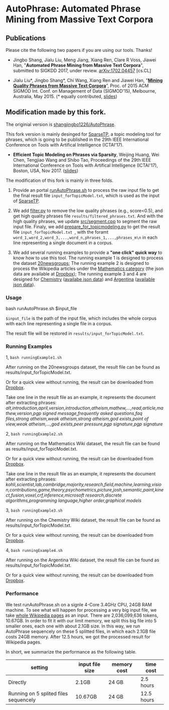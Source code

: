 # AutoPhrase: Automated Phrase Mining from Massive Text Corpora

## Publications

Please cite the following two papers if you are using our tools. Thanks!

*   Jingbo Shang, Jialu Liu, Meng Jiang, Xiang Ren, Clare R Voss, Jiawei Han, "**Automated Phrase Mining from Massive Text Corpora**", submitted to SIGKDD 2017, under review. [arXiv:1702.04457](https://arxiv.org/abs/1702.04457) [cs.CL]

*   Jialu Liu\*, Jingbo Shang\*, Chi Wang, Xiang Ren and Jiawei Han, "**[Mining
    Quality Phrases from Massive Text
    Corpora](http://jialu.cs.illinois.edu/paper/sigmod2015-liu.pdf)**”, Proc. of
    2015 ACM SIGMOD Int. Conf. on Management of Data (SIGMOD'15), Melbourne,
    Australia, May 2015. (\* equally contributed,
    [slides](http://jialu.cs.illinois.edu/paper/sigmod2015-liu-slides.pdf))
    
## Modification made by this fork.
The originial version is [shangjingbo1226/AutoPhrase](https://github.com/shangjingbo1226/AutoPhrase/). 

This fork version is mainly desinged for [SparseTP](https://github.com/waleking/SparseTP), a topic modeling tool for phrases, which is going to be published in the 29th IEEE International Conference on Tools with Artifical Intelligence (ICTAI'17).  

*	**Efficient Topic Modeling on Phrases via Sparsity**, Weijing Huang, Wei Chen, Tengjiao Wang and Shibo Tao, Proceedings of the 29th IEEE International Conference on Tools with Artifical Intelligence (ICTAI'17), Boston, USA, Nov 2017. ([slides](https://github.com/waleking/SparseTP/blob/master/ICTAI_presentation.pdf))


The modification of this fork is mainly in three folds. 

1.	Provide an portal [runAutoPhrase.sh](https://github.com/waleking/AutoPhrase/blob/master/runAutoPhrase.sh) to process the raw input file to get the final result file `input_forTopicModel.txt`, which is used as the input of [SparseTP](https://github.com/waleking/SparseTP).

2. We add [filter.py](https://github.com/waleking/AutoPhrase/blob/master/filter.py) to remove the low quality phrases (e.g., score<0.5), and get high quality phrases file `results/filtered_phrases.txt`. And with the high quality phrases, we update [src/segment.cpp](https://github.com/waleking/AutoPhrase/blob/master/src/segment.cpp) to segment the raw input file. Finaly, we add [prepare_for_topicmodeling.py](https://github.com/waleking/AutoPhrase/blob/master/prepare_for_topicmodeling.py) to get the result file `input_forTopicModel.txt `, with the foramt `word_1,word_2,word_3,...,word_n,phrases_1,...,phrases_m\n` in each line representing a single document in a corpus.

3. We add several running examples to provide a **"one click" quick way** to know how to use this tool. The running example 1 is designed to process the dataset [20newsgroups](http://qwone.com/~jason/20Newsgroups/); The running example 2 is designed to process the Wikipedia articles under the [Mathematics category](https://en.wikipedia.org/wiki/Category:Mathematics) (the json data are available at [Dropbox](https://www.dropbox.com/s/816k7dkkub6kd0f/mathematics.json.gz)); The running example 3 and 4 are designed for [Chemistry](https://en.wikipedia.org/wiki/Category:Chemistry) ([availabe json data](https://www.dropbox.com/s/89f9gvrg2en0f8i/Chemistry.json.gz)) and [Argentina](https://en.wikipedia.org/wiki/Category:Argentina) ([available json data](https://www.dropbox.com/s/buo26zn074gnt5y/Argentina.json.gz)).

### Usage
bash runAutoPhrase.sh $input_file

`$input_file` is the path of the input file, which includes the whole corpus with each line representing a single file in a corpus.

The result file will be restored in `results/input_forTopicModel.txt`.

### Running Examples
1, `bash runningExample1.sh`

After running on the 20newsgroups dataset, the result file can be found as results/input_forTopicModel.txt. 

Or for a quick view without running, the result can be downloaded from [Dropbox](https://www.dropbox.com/s/2ifzu84j56knvsn/20newsgroups.txt.gz). 

Take one line in the result file as an example, it represents the document after extracting phrases: *alt,introduction,april,version,introduction,atheism,mathew,...,read,article,mathew,version,pgp signed message,frequently asked questions,faq files,strong atheism,weak atheism,strong atheism,god exists,point of view,weak atheism,...,god exists,peer pressure,pgp signature,pgp signature*


2, `bash runningExample2.sh`

After running on the Mathematics Wiki dataset, the result file can be found as results/input_forTopicModel.txt. 

Or for a quick view without running, the result can be downloaded from [Dropbox](https://www.dropbox.com/s/gbhhe0xogdmwo8x/mathematics.txt.gz).

Take one line in the result file as an example, it represents the document after extracting phrases: *kohli,scientist,lab,cambridge,majority,research,field,machine,learning,vision,contributions,game,theory,psychometrics,picture,josh,semantic,paint,kinect,fusion,voxel,crf,inference,microsoft research,discrete algorithms,programming language,higher order,graphical models*


3, `bash runningExample3.sh`

After running on the Chemistry Wiki dataset, the result file can be found as results/input_forTopicModel.txt. 

Or for a quick view without running, the result can be downloaded from [Dropbox](https://www.dropbox.com/s/kv4a0xutepdn8ws/chemistry.txt.gz).

4, `bash runningExample4.sh`

After running on the Argentina Wiki dataset, the result file can be found as results/input_forTopicModel.txt. 

Or for a quick view without running, the result can be downloaded from [Dropbox](https://www.dropbox.com/s/fdx2z99xc0aepce/argentina.txt.gz).

### Performance

We test runAutoPhrase.sh on a signle 4-Core 3.4GHz CPU, 24GB RAM machine. To see what will happen for processing a very big input file, we take [whole Wikipedia pages](https://dumps.wikimedia.org/enwiki/latest/enwiki-latest-pages-articles.xml.bz2) as an input. There are 2,036,099,636 tokens, 10.67GB. In order to fit it with our limit memory, we split this big file into 5 smaller ones, each one with about 2.1GB size. In this way, we run AutoPhrase sequencely on these 5 splitted files, in which each 2.1GB file costs 24GB memory. After 12.5 hours, we got the processed result for Wikipedia pages.

In short, we summarize the performance as the following table.

|setting       | input file size | memory cost | time cost|
|--------------|-----------------|-------------|----------|
|Directly              | 2.1GB           | 24 GB       | 2.5 hours|
|Running on 5 splited files sequencely| 10.67GB           | 24 GB       | 12.5 hours|




